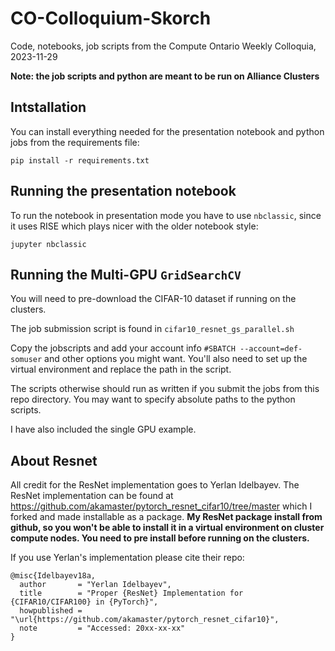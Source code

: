# CO-Colloquium-Skorch
Code, notebooks, job scripts from the Compute Ontario Weekly Colloquia, 2023-11-29

**Note: the job scripts and python are meant to be run on Alliance Clusters**

## Intstallation

You can install everything needed for the presentation notebook and python jobs from the requirements file:

```
pip install -r requirements.txt
```

## Running the presentation notebook

To run the notebook in presentation mode you have to use `nbclassic`, since it uses RISE which plays nicer with the older notebook style:

```
jupyter nbclassic
```

## Running the Multi-GPU `GridSearchCV`

You will need to pre-download the CIFAR-10 dataset if running on the clusters.

The job submission script is found in `cifar10_resnet_gs_parallel.sh`

Copy the jobscripts and add your account info `#SBATCH --account=def-somuser` and other options you might want. You'll also need to set up the virtual environment and replace the path in the script.

The scripts otherwise should run as written if you submit the jobs from this repo directory. You may want to specify absolute paths to the python scripts.

I have also included the single GPU example.

## About Resnet

All credit for the ResNet implementation goes to Yerlan Idelbayev. The ResNet implementation can be found at https://github.com/akamaster/pytorch_resnet_cifar10/tree/master which I forked and made installable as a package. **My ResNet package install from github, so you won't be able to install it in a virtual environment on cluster compute nodes. You need to pre install before running on the clusters.**

If you use Yerlan's implementation please cite their repo:

```
@misc{Idelbayev18a,
  author       = "Yerlan Idelbayev",
  title        = "Proper {ResNet} Implementation for {CIFAR10/CIFAR100} in {PyTorch}",
  howpublished = "\url{https://github.com/akamaster/pytorch_resnet_cifar10}",
  note         = "Accessed: 20xx-xx-xx"
}
```
